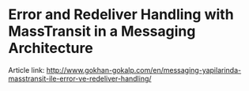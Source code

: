 Error and Redeliver Handling with MassTransit in a Messaging Architecture
===

Article link: http://www.gokhan-gokalp.com/en/messaging-yapilarinda-masstransit-ile-error-ve-redeliver-handling/
